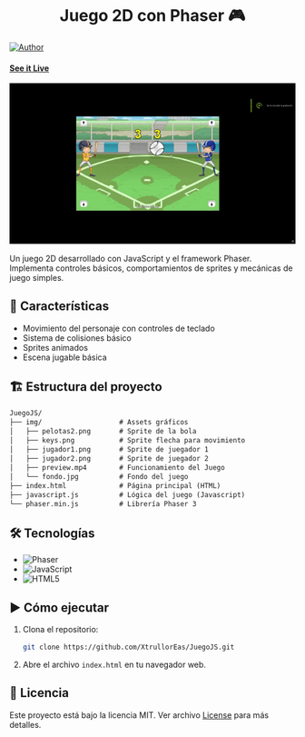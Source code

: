 <h1 align="center">
    Juego 2D con Phaser 🎮
</h1>

[![Author](https://img.shields.io/badge/author-XtrullorEas-green)](https://github.com/XtrullorEas)
#### [See it Live](https://xtrulloreas.github.io/JuegoJS/)


![Avance del Juego 2D](img/preview.gif)

Un juego 2D desarrollado con JavaScript y el framework Phaser. Implementa controles básicos, comportamientos de sprites y mecánicas de juego simples.  


## 🚀 Características
- Movimiento del personaje con controles de teclado
- Sistema de colisiones básico
- Sprites animados
- Escena jugable básica

## 🏗️ Estructura del proyecto
```plaintext
JuegoJS/
├── img/                   # Assets gráficos
│   ├── pelotas2.png       # Sprite de la bola
│   ├── keys.png           # Sprite flecha para movimiento
│   ├── jugador1.png       # Sprite de juegador 1
│   ├── jugador2.png       # Sprite de juegador 2
│   ├── preview.mp4        # Funcionamiento del Juego
│   └── fondo.jpg          # Fondo del juego
├── index.html             # Página principal (HTML)
├── javascript.js          # Lógica del juego (Javascript)
└── phaser.min.js          # Librería Phaser 3
```
## 🛠️ Tecnologías  
- ![Phaser](https://img.shields.io/badge/Phaser-3.55.2-purple?style=flat)  
- ![JavaScript](https://img.shields.io/badge/JavaScript-ES6+-yellow?style=flat&logo=javascript)  
- ![HTML5](https://img.shields.io/badge/HTML5-Canvas-orange?style=flat&logo=html5)  

## ▶️ Cómo ejecutar
1. Clona el repositorio:
   ```bash
   git clone https://github.com/XtrullorEas/JuegoJS.git

2. Abre el archivo `index.html` en tu navegador web.


## 📄 Licencia
Este proyecto está bajo la licencia MIT. Ver archivo [License](License) para más detalles.
